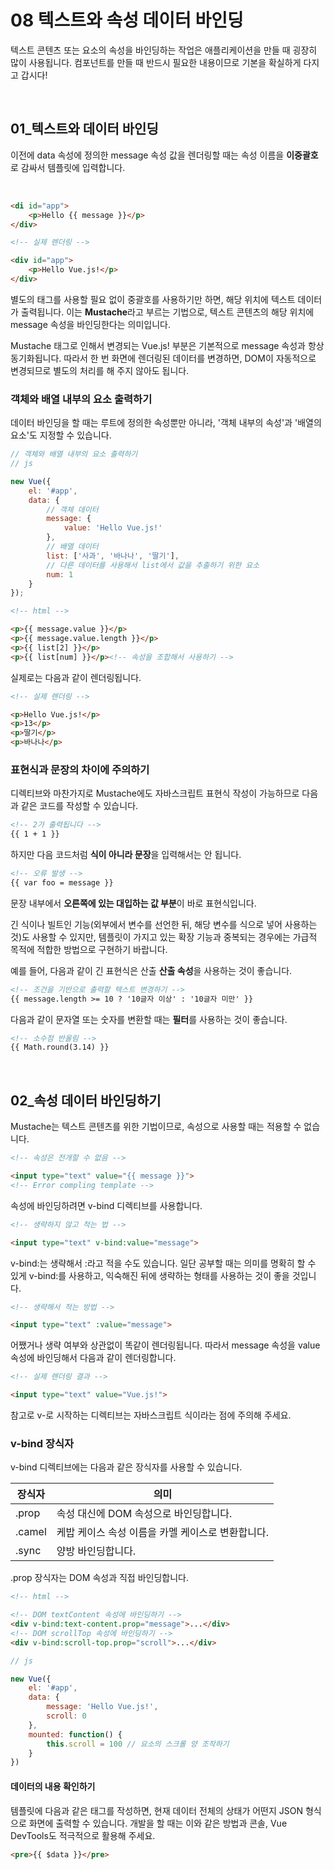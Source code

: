 # 08 텍스트와 속성 데이터 바인딩

텍스트 콘텐츠 또는 요소의 속성을 바인딩하는 작업은 애플리케이션을 만들 때 굉장히 많이 사용됩니다. 컴포넌트를 만들 때 반드시 필요한 내용이므로 기본을 확실하게 다지고 갑시다!

<br>

## 01_텍스트와 데이터 바인딩

이전에 data 속성에 정의한 message 속성 값을 렌더링할 때는 속성 이름을 **이중괄호**로 감싸서 템플릿에 입력합니다. 

<br>

```html
<di id="app">
    <p>Hello {{ message }}</p>
</div>
```

```html
<!-- 실제 렌더링 -->

<div id="app">
    <p>Hello Vue.js!</p>
</div>
```

별도의 태그를 사용할 필요 없이 중괄호를 사용하기만 하면, 해당 위치에 텍스트 데이터가 출력됩니다. 이는 **Mustache**라고 부르는 기법으로, 텍스트 콘텐츠의 해당 위치에 message 속성을 바인딩한다는 의미입니다. 

Mustache 태그로 인해서 변경되는 Vue.js! 부분은 기본적으로 message 속성과 항상 동기화됩니다. 따라서 한 번 화면에 렌더링된 데이터를 변경하면, DOM이 자동적으로 변경되므로 별도의 처리를 해 주지 않아도 됩니다. 

### 객체와 배열 내부의 요소 출력하기

데이터 바인딩을 할 때는 루트에 정의한 속성뿐만 아니라, '객체 내부의 속성'과 '배열의 요소'도 지정할 수 있습니다. 

```javascript
// 객체와 배열 내부의 요소 출력하기
// js

new Vue({
    el: '#app',
    data: {
        // 객체 데이터
        message: {
            value: 'Hello Vue.js!'
        },
        // 배열 데이터
        list: ['사과', '바나나', '딸기'],
        // 다른 데이터를 사용해서 list에서 값을 추출하기 위한 요소
        num: 1
    }
});
```

```html
<!-- html -->

<p>{{ message.value }}</p>
<p>{{ message.value.length }}</p>
<p>{{ list[2] }}</p>
<p>{{ list[num] }}</p><!-- 속성을 조합해서 사용하기 -->
```

실제로는 다음과 같이 렌더링됩니다. 

```html
<!-- 실제 렌더링 -->

<p>Hello Vue.js!</p>
<p>13</p>
<p>딸기</p>
<p>바나나</p>
```

### 표현식과 문장의 차이에 주의하기

디렉티브와 마찬가지로 Mustache에도 자바스크립트 표현식 작성이 가능하므로 다음과 같은 코드를 작성할 수 있습니다. 

```html
<!-- 2가 출력됩니다 -->
{{ 1 + 1 }}
```

하지만 다음 코드처럼 **식이 아니라 문장**을 입력해서는 안 됩니다. 

```html
<!-- 오류 발생 -->
{{ var foo = message }}
```

문장 내부에서 **오른쪽에 있는 대입하는 값 부분**이 바로 표현식입니다. 

긴 식이나 빌트인 기능(외부에서 변수를 선언한 뒤, 해당 변수를 식으로 넣어 사용하는 것)도 사용할 수 있지만, 템플릿이 가지고 있는 확장 기능과 중복되는 경우에는 가급적 목적에 적합한 방법으로 구현하기 바랍니다. 

예를 들어, 다음과 같이 긴 표현식은 산출 **산출 속성**을 사용하는 것이 좋습니다. 

```html
<!-- 조건을 기반으로 출력할 텍스트 변경하기 -->
{{ message.length >= 10 ? '10글자 이상' : '10글자 미만' }}
```

다음과 같이 문자열 또는 숫자를 변환할 때는 **필터**를 사용하는 것이 좋습니다. 

```html
<!-- 소수점 반올림 -->
{{ Math.round(3.14) }}
```

<br>

## 02_속성 데이터 바인딩하기

Mustache는 텍스트 콘텐츠를 위한 기법이므로, 속성으로 사용할 때는 적용할 수 없습니다. 

```html
<!-- 속성은 전개할 수 없음 -->

<input type="text" value="{{ message }}">
<!-- Error compling template -->
```

속성에 바인딩하려면 v-bind 디렉티브를 사용합니다. 

```html
<!-- 생략하지 않고 적는 법 -->

<input type="text" v-bind:value="message">
```

v-bind:는 생략해서 :라고 적을 수도 있습니다. 일단 공부할 때는 의미를 명확히 할 수 있게 v-bind:를 사용하고, 익숙해진 뒤에 생략하는 형태를 사용하는 것이 좋을 것입니다. 

```html
<!-- 생략해서 적는 방법 -->

<input type="text" :value="message">
```

어쨌거나 생략 여부와 상관없이 똑같이 렌더링됩니다. 따라서 message 속성을 value 속성에 바인딩해서 다음과 같이 렌더링합니다. 

```html
<!-- 실제 렌더링 결과 -->

<input type="text" value="Vue.js!">
```

참고로 v-로 시작하는 디렉티브는 자바스크립트 식이라는 점에 주의해 주세요. 

### v-bind 장식자

v-bind 디렉티브에는 다음과 같은 장식자를 사용할 수 있습니다. 

<table>
    <thead>
    	<tr>
        	<th>장식자</th>
        	<th>의미</th>
        </tr>
    </thead>
    <tbody>
    	<tr>
        	<td>.prop</td>
        	<td>속성 대신에 DOM 속성으로 바인딩합니다.</td>
        </tr>
        <tr>
        	<td>.camel</td>
        	<td>케밥 케이스 속성 이름을 카멜 케이스로 변환합니다.</td>
        </tr>
        <tr>
        	<td>.sync</td>
        	<td>양방 바인딩합니다.</td>
        </tr>
    </tbody>
</table>

.prop 장식자는 DOM 속성과 직접 바인딩합니다. 

```html
<!-- html -->

<!-- DOM textContent 속성에 바인딩하기 -->
<div v-bind:text-content.prop="message">...</div>
<!-- DOM scrollTop 속성에 바인딩하기 -->
<div v-bind:scroll-top.prop="scroll">...</div>
```

```javascript
// js 

new Vue({
    el: '#app',
    data: {
        message: 'Hello Vue.js!',
        scroll: 0
    },
    mounted: function() {
        this.scroll = 100 // 요소의 스크롤 양 조작하기
    }
})
```

#### 데이터의 내용 확인하기

템플릿에 다음과 같은 태그를 작성하면, 현재 데이터 전체의 상태가 어떤지 JSON 형식으로 화면에 출력할 수 있습니다. 개발을 할 때는 이와 같은 방법과 콘솔, Vue DevTools도 적극적으로 활용해 주세요.

```html
<pre>{{ $data }}</pre>
```

